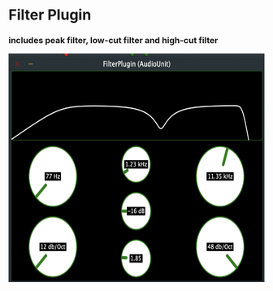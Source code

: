 # Filter Plugin
### includes peak filter, low-cut filter and high-cut filter
<img src="https://github.com/McKucia/FilterPlugin/blob/master/filter.png" width="600" height="450">
